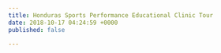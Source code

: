 ```yaml
---
title: Honduras Sports Performance Educational Clinic Tour
date: 2018-10-17 04:24:59 +0000
published: false

---
```

